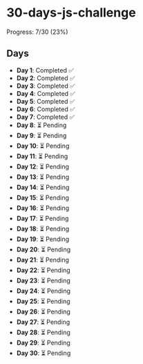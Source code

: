 # 30-days-js-challenge

Progress: 7/30 (23%)

## Days
- **Day 1**: Completed ✅
- **Day 2**: Completed ✅
- **Day 3**: Completed ✅
- **Day 4**: Completed ✅
- **Day 5**: Completed ✅
- **Day 6**: Completed ✅
- **Day 7**: Completed ✅
- **Day 8**: ⏳ Pending
- **Day 9**: ⏳ Pending
- **Day 10**: ⏳ Pending
- **Day 11**: ⏳ Pending
- **Day 12**: ⏳ Pending
- **Day 13**: ⏳ Pending
- **Day 14**: ⏳ Pending
- **Day 15**: ⏳ Pending
- **Day 16**: ⏳ Pending
- **Day 17**: ⏳ Pending
- **Day 18**: ⏳ Pending
- **Day 19**: ⏳ Pending
- **Day 20**: ⏳ Pending
- **Day 21**: ⏳ Pending
- **Day 22**: ⏳ Pending
- **Day 23**: ⏳ Pending
- **Day 24**: ⏳ Pending
- **Day 25**: ⏳ Pending
- **Day 26**: ⏳ Pending
- **Day 27**: ⏳ Pending
- **Day 28**: ⏳ Pending
- **Day 29**: ⏳ Pending
- **Day 30**: ⏳ Pending
